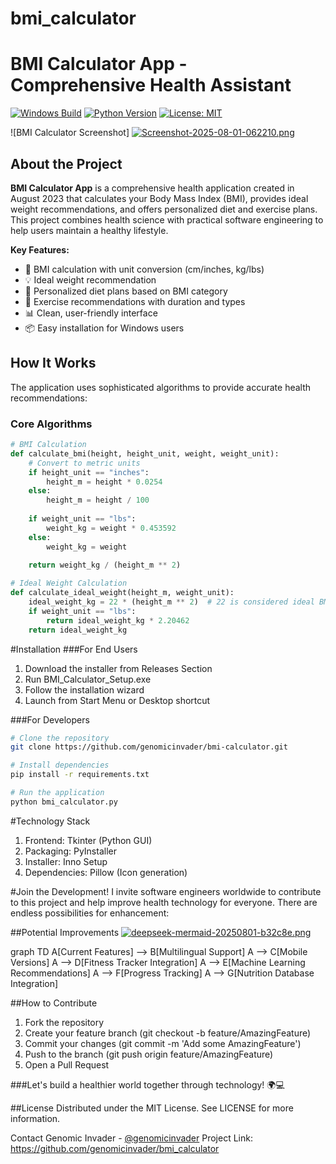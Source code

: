 # bmi_calculator



# BMI Calculator App - Comprehensive Health Assistant

[![Windows Build](https://img.shields.io/badge/Platform-Windows-blue)](https://github.com/genomicinvader/bmi_calculator/releases)
[![Python Version](https://img.shields.io/badge/Python-3.10%2B-green)](https://python.org)
[![License: MIT](https://img.shields.io/badge/License-MIT-yellow.svg)](https://opensource.org/licenses/MIT)

![BMI Calculator Screenshot] [![Screenshot-2025-08-01-062210.png](https://i.postimg.cc/15y7SBjD/Screenshot-2025-08-01-062210.png)](https://postimg.cc/DmYPdrFz)


## About the Project

**BMI Calculator App** is a comprehensive health application created in August 2023 that calculates your Body Mass Index (BMI), provides ideal weight recommendations, and offers personalized diet and exercise plans. This project combines health science with practical software engineering to help users maintain a healthy lifestyle.

**Key Features:**
- 🧮 BMI calculation with unit conversion (cm/inches, kg/lbs)
- 💡 Ideal weight recommendation
- 🥗 Personalized diet plans based on BMI category
- 🏃 Exercise recommendations with duration and types
- 📊 Clean, user-friendly interface
- 📦 Easy installation for Windows users

## How It Works

The application uses sophisticated algorithms to provide accurate health recommendations:

### Core Algorithms
```python
# BMI Calculation
def calculate_bmi(height, height_unit, weight, weight_unit):
    # Convert to metric units
    if height_unit == "inches":
        height_m = height * 0.0254
    else:
        height_m = height / 100
    
    if weight_unit == "lbs":
        weight_kg = weight * 0.453592
    else:
        weight_kg = weight
    
    return weight_kg / (height_m ** 2)

# Ideal Weight Calculation
def calculate_ideal_weight(height_m, weight_unit):
    ideal_weight_kg = 22 * (height_m ** 2)  # 22 is considered ideal BMI
    if weight_unit == "lbs":
        return ideal_weight_kg * 2.20462
    return ideal_weight_kg


```




#Installation
###For End Users
1. Download the installer from Releases Section
2. Run BMI_Calculator_Setup.exe
3. Follow the installation wizard
4. Launch from Start Menu or Desktop shortcut

###For Developers

```Bash
# Clone the repository
git clone https://github.com/genomicinvader/bmi-calculator.git

# Install dependencies
pip install -r requirements.txt

# Run the application
python bmi_calculator.py
```


#Technology Stack
1. Frontend: Tkinter (Python GUI)
2. Packaging: PyInstaller
3. Installer: Inno Setup
4. Dependencies: Pillow (Icon generation)

#Join the Development!
I invite software engineers worldwide to contribute to this project and help improve health technology for everyone. There are endless possibilities for enhancement:

##Potential Improvements
[![deepseek-mermaid-20250801-b32c8e.png](https://i.postimg.cc/sXzyR8G5/deepseek-mermaid-20250801-b32c8e.png)](https://postimg.cc/d75g25B0)

graph TD
    A[Current Features] --> B[Multilingual Support]
    A --> C[Mobile Versions]
    A --> D[Fitness Tracker Integration]
    A --> E[Machine Learning Recommendations]
    A --> F[Progress Tracking]
    A --> G[Nutrition Database Integration]

##How to Contribute
1. Fork the repository
2. Create your feature branch (git checkout -b feature/AmazingFeature)
3. Commit your changes (git commit -m 'Add some AmazingFeature')
4. Push to the branch (git push origin feature/AmazingFeature)
5. Open a Pull Request

###Let's build a healthier world together through technology! 🌍💻

##License
Distributed under the MIT License. See LICENSE for more information.

Contact
Genomic Invader - [@genomicinvader](https://github.com/genomicinvader)
Project Link: https://github.com/genomicinvader/bmi_calculator
